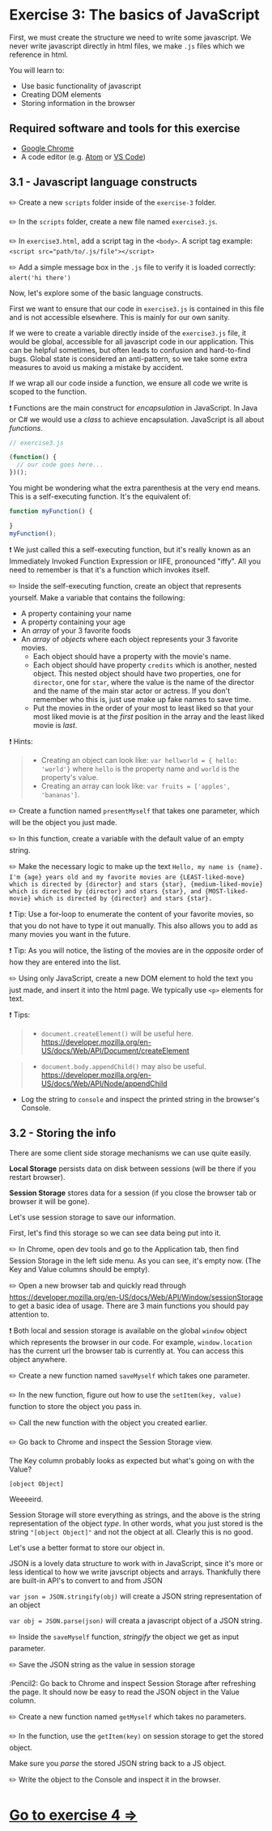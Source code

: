 # Exercise 3: The basics of JavaScript

First, we must create the structure we need to write some javascript. We never write javascript directly in html files, we make `.js` files which we reference in html.

You will learn to:
- Use basic functionality of javascript
- Creating DOM elements
- Storing information in the browser

## Required software and tools for this exercise
- [Google Chrome]()
- A code editor (e.g. [Atom](https://atom.io/) or [VS Code](https://code.visualstudio.com/))

## 3.1 - Javascript language constructs

:pencil2: Create a new `scripts` folder inside of the `exercise-3` folder.

:pencil2: In the `scripts` folder, create a new file named `exercise3.js`.

:pencil2: In `exercise3.html`, add a script tag in the `<body>`. A script tag example: `<script src="path/to/.js/file"></script>`

:pencil2: Add a simple message box in the `.js` file to verify it is loaded correctly:  `alert('hi there')`

Now, let's explore some of the basic language constructs.

First we want to ensure that our code in `exercise3.js` is contained in this file and is not accessible elsewhere. This is mainly for our own sanity.

If we were to create a variable directly inside of the `exercise3.js` file, it would be global, accessible for all javascript code in our application. This can be helpful sometimes, but often leads to confusion and hard-to-find bugs. Global state is considered an anti-pattern, so we take some extra measures to avoid us making a mistake by accident.

If we wrap all our code inside a function, we ensure all code we write is scoped to the function.

:exclamation: Functions are the main construct for _encapsulation_ in JavaScript. In Java or C# we would use a _class_ to achieve encapsulation. JavaScript is all about _functions_.

~~~~javascript
// exercise3.js

(function() {
  // our code goes here...
})();
~~~~

You might be wondering what the extra parenthesis at the very end means. This is a self-executing function. It's the equivalent of:

~~~~javascript
function myFunction() {

}
myFunction();
~~~~

:exclamation: We just called this a self-executing function, but it's really known as an Immediately Invoked Function Expression or IIFE, pronounced "iffy". All you need to remember is that it's a function which invokes itself.

:pencil2: Inside the self-executing function, create an object that represents yourself. Make a variable that contains the following:
  - A property containing your name
  - A property containing your age
  - An _array_ of your 3 favorite foods
  - An _array_ of _objects_ where each object represents your 3 favorite movies.
    - Each object should have a property with the movie's name.
    - Each object should have property `credits` which is another, nested object. This nested object should have two properties, one for `director`, one for `star`, where the value is the name of the director and the name of the main star actor or actress. If you don't remember who this is, just use make up fake names to save time.
    - Put the movies in the order of your most to least liked so that your most liked movie is at the _first_ position in the array and the least liked movie is _last_.

:exclamation: Hints:
> - Creating an object can look like: `var hellworld = { hello: 'world'}` where `hello` is the property name and `world` is the property's value.
> - Creating an array can look like: `var fruits = ['apples', 'bananas']`.

:pencil2: Create a function named `presentMyself` that takes one parameter, which will be the object you just made.

:pencil2: In this function, create a variable with the default value of an empty string.

:pencil2: Make the necessary logic to make up the text `Hello, my name is {name}. I'm {age} years old and my favorite movies are {LEAST-liked-move} which is directed by {director} and stars {star}, {medium-liked-movie} which is directed by {director} and stars {star}, and {MOST-liked-movie} which is directed by {director} and stars {star}.`

:exclamation: Tip:
Use a for-loop to enumerate the content of your favorite movies, so that you do not have to type it out manually. This also allows you to add as many movies you want in the future.

:exclamation: Tip:
As you will notice, the listing of the movies are in the _opposite_ order of how they are entered into the list.

:pencil2: Using only JavaScript, create a new DOM element to hold the text you just made, and insert it into the html page. We typically use `<p>` elements for text.

:exclamation: Tips:
> - `document.createElement()` will be useful here. https://developer.mozilla.org/en-US/docs/Web/API/Document/createElement

> - `document.body.appendChild()` may also be useful. https://developer.mozilla.org/en-US/docs/Web/API/Node/appendChild

* Log the string to `console` and inspect the printed string in the browser's Console.

## 3.2 - Storing the info

There are some client side storage mechanisms we can use quite easily.

**Local Storage** persists data on disk between sessions (will be there if you restart browser).

**Session Storage** stores data for a session (if you close the browser tab or browser it will be gone).

Let's use session storage to save our information.

First, let's find this storage so we can see data being put into it.

:pencil2: In Chrome, open dev tools and go to the Application tab, then find Session Storage in the left side menu. As you can see, it's empty now. (The Key and Value columns should be empty).

:pencil2: Open a new browser tab and quickly read through https://developer.mozilla.org/en-US/docs/Web/API/Window/sessionStorage to get a basic idea of usage. There are 3 main functions you should pay attention to.

:exclamation: Both local and session storage is available on the global `window` object which represents the browser in our code. For example, `window.location` has the current url the browser tab is currently at. You can access this object anywhere.

:pencil2: Create a new function named `saveMyself` which takes one parameter.

:pencil2: In the new function, figure out how to use the `setItem(key, value)` function to store the object you pass in.

:pencil2: Call the new function with the object you created earlier.

:pencil2: Go back to Chrome and inspect the Session Storage view.

The Key column probably looks as expected but what's going on with the Value?

`[object Object]`

Weeeeird.

Session Storage will store everything as strings, and the above is the string representation of the object _type_. In other words, what you just stored is the string `"[object Object]"` and not the object at all. Clearly this is no good.

Let's use a better format to store our object in.

JSON is a lovely data structure to work with in JavaScript, since it's more or less identical to how we write javscript objects and arrays. Thankfully there are built-in API's to convert to and from JSON

`var json = JSON.stringify(obj)` will create a JSON string representation of an object

`var obj = JSON.parse(json)` will creata a javascript object of a JSON string.

:pencil2: Inside the `saveMyself` function, _stringify_ the object we get as input parameter.

:pencil2: Save the JSON string as the value in session storage

:Pencil2: Go back to Chrome and inspect Session Storage after refreshing the page. It should now be easy to read the JSON object in the Value column.

:pencil2: Create a new function named `getMyself` which takes no parameters.

:pencil2: In the function, use the `getItem(key)` on session storage to get the stored object.

Make sure you _parse_ the stored JSON string back to a JS object.

:pencil2: Write the object to the Console and inspect it in the browser.

# [Go to exercise 4 =>](../exercise-4/README.md)
